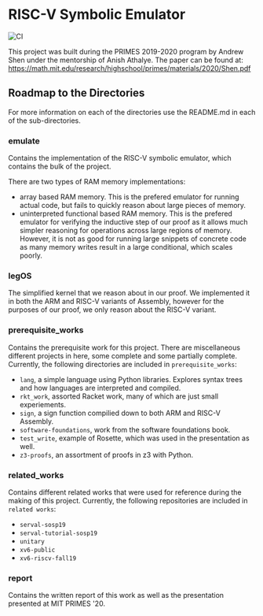 # RISC-V Symbolic Emulator

![CI](https://github.com/andrewtshen/riscv-symbolic-emulator/workflows/CI/badge.svg)

This project was built during the PRIMES 2019-2020 program by Andrew Shen under the mentorship of Anish Athalye.
The paper can be found at: https://math.mit.edu/research/highschool/primes/materials/2020/Shen.pdf

## Roadmap to the Directories
For more information on each of the directories use the README.md in each of the sub-directories.

### emulate
Contains the implementation of the RISC-V symbolic emulator, which contains the bulk of the project.

There are two types of RAM memory implementations: 
- array based RAM memory. This is the prefered emulator for running actual code, but fails to quickly reason about large pieces of memory.
- uninterpreted functional based RAM memory. This is the prefered emulator for verifying the inductive step of our proof as it allows much simpler reasoning for operations across large regions of memory. However, it is not as good for running large snippets of concrete code as many memory writes result in a large conditional, which scales poorly.

### legOS
The simplified kernel that we reason about in our proof. We implemented it in both the ARM and RISC-V variants of Assembly, however for the purposes of our proof, we only reason about the RISC-V variant.

### prerequisite_works
Contains the prerequisite work for this project. There are miscellaneous different projects in here, some complete and some partially complete. Currently, the following directories are included in `prerequisite_works`:
- `lang`, a simple language using Python libraries. Explores syntax trees and how languages are interpreted and compiled.
- `rkt_work`, assorted Racket work, many of which are just small experiements.
- `sign`, a sign function compilied down to both ARM and RISC-V Assembly.
- `software-foundations`, work from the software foundations book.
- `test_write`, example of Rosette, which was used in the presentation as well.
- `z3-proofs`, an assortment of proofs in z3 with Python.

### related_works
Contains different related works that were used for reference during the making of this project. Currently, the following repositories are included in `related works`:
- `serval-sosp19`
- `serval-tutorial-sosp19`
- `unitary`
- `xv6-public`
- `xv6-riscv-fall19`

### report
Contains the written report of this work as well as the presentation presented at MIT PRIMES '20.
